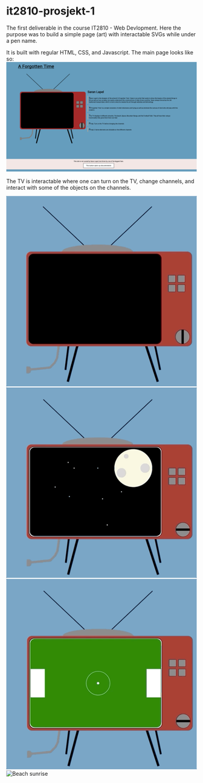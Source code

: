 # it2810-prosjekt-1
The first deliverable in the course IT2810 - Web Devlopment. Here the purpose was to build a simple page (art) with interactable SVGs while under a pen name.

It is built with regular HTML, CSS, and Javascript. The main page looks like so:
![Welcome page](./readme_files/main_page.png)

The TV is interactable where one can turn on the TV, change channels, and interact with some of the objects on the channels.

![Cow page](./readme_files/turn_on_to_cow.gif)
![Moon page](./readme_files/moon.gif)
![Soccer page](./readme_files/ping_pong_soccer_field.gif)
![Beach sunrise](/radme_files/beach_sunrise_sundown.gif)
